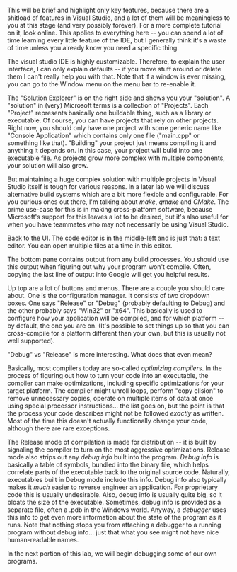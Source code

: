 This will be brief and highlight only key features, because there are a shitload of features in Visual Studio, and a lot of them will be meaningless to you at this stage (and very possibly forever). For a more complete tutorial on it, look online. This applies to everything here -- you can spend a lot of time learning every little feature of the IDE, but I generally think it's a waste of time unless you already know you need a specific thing.

The visual studio IDE is highly customizable. Therefore, to explain the user interface, I can only explain defaults -- if you move stuff around or delete them I can't really help you with that. Note that if a window is ever missing, you can go to the Window menu on the menu bar to re-enable it.

The "Solution Explorer" is on the right side and shows you your "solution". A "solution" in (very) Microsoft terms is a collection of "Projects". Each "Project" represents basically one buildable thing, such as a library or executable. Of course, you can have projects that rely on other projects. Right now, you should only have one project with some generic name like "Console Application" which contains only one file ("main.cpp" or something like that). "Building" your project just means compiling it and anything it depends on. In this case, your project will build into one executable file. As projects grow more complex with multiple components, your solution will also grow. 

But maintaining a huge complex solution with multiple projects in Visual Studio itself is tough for various reasons. In a later lab we will discuss alternative build systems which are a bit more flexible and configurable. For you curious ones out there, I'm talking about *make*, *qmake* and *CMake*. The prime use-case for this is in making cross-platform software, because Microsoft's support for this leaves a lot to be desired, but it's also useful for when you have teammates who may not necessarily be using Visual Studio.

Back to the UI. The code editor is in the middle-left and is just that: a text editor. You can open multiple files at a time in this editor. 

The bottom pane contains output from any build processes. You should use this output when figuring out why your program won't compile. Often, copying the last line of output into Google will get you helpful results.

Up top are a lot of buttons and menus. There are a couple you should care about. 
One is the configuration manager. It consists of two dropdown boxes. One says "Release" or "Debug" (probably defaulting to Debug) and the other probably says "Win32" or "x64". This basically is used to configure how your application will be compiled, and for which platform -- by default, the one you are on. (It's possible to set things up so that you can cross-compile for a platform different than your own, but this is usually not well supported).

"Debug" vs "Release" is more interesting. What does that even mean?

Basically, most compilers today are so-called *optimizing compilers*. In the process of figuring out how to turn your code into an executable, the compiler can make optimizations, including specific optimizations for your target platform. The compiler might unroll loops, perform "copy elision" to remove unnecessary copies, operate on multiple items of data at once using special processor instructions... the list goes on, but the point is that the process your code describes might not be followed *exactly* as written. Most of the time this doesn't actually functionally change your code, although there are rare exceptions. 

The Release mode of compilation is made for distribution -- it is built by signaling the compiler to turn on the most aggressive optimizations. Release mode also strips out any *debug info* built into the program. *Debug info* is basically a table of symbols, bundled into the binary file, which helps correlate parts of the executable back to the original source code. Naturally, executables built in Debug mode include this info. Debug info also typically makes it *much* easier to reverse engineer an application. For proprietary code this is usually undesirable. Also, debug info is usually quite big, so it bloats the size of the executable. Sometimes, debug info is provided as a separate file, often a .pdb in the Windows world. Anyway, a *debugger* uses this info to get even more information about the state of the program as it runs. Note that nothing stops you from attaching a debugger to a running program without debug info... just that what you see might not have nice human-readable names.

In the next portion of this lab, we will begin debugging some of our own programs.





